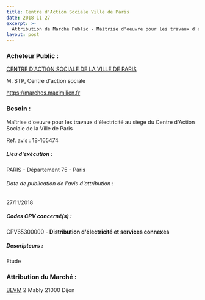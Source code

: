 ```yaml
---
title: Centre d'Action Sociale Ville de Paris
date: 2018-11-27
excerpt: >-
  Attribution de Marché Public - Maîtrise d'oeuvre pour les travaux d'électricité au siège du Centre d'Action Sociale de la Ville de Paris
layout: post
---
```


### Acheteur Public : 
<a href="/acheteur-33/siren-267500049"> CENTRE D'ACTION SOCIALE DE LA VILLE DE PARIS</a><br/>

M. STP, Centre d'action sociale




https://marches.maximilien.fr
### Besoin :

Maîtrise d'oeuvre pour les travaux d'électricité au siège du Centre d'Action Sociale de la Ville de Paris

Ref. avis : 18-165474


##### Lieu d'exécution :

PARIS - Département 75 - Paris

###### Date de publication de l'avis d'attribution : 
27/11/2018

##### Codes CPV concerné(s) :
CPV65300000 - **Distribution d'électricité et services connexes** <br/>

##### Descripteurs :
Etude <br/>

### Attribution du Marché :
<a href="/entreprise-264/siren-498019454"> BEVM</a>    2 Mably 21000 Dijon <br/>
